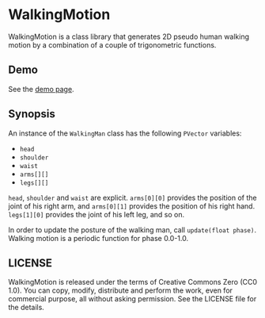 # WalkingMotion

WalkingMotion is a class library that generates 2D pseudo human walking motion by a combination of a couple of trigonometric functions.

## Demo

See the [demo page](https://fukuchi.org/works/shortshort/WalkingMotion/).

## Synopsis

An instance of the `WalkingMan` class has the following `PVector` variables:

* `head`
* `shoulder`
* `waist`
* `arms[][]`
* `legs[][]`

`head`, `shoulder` and `waist` are explicit. `arms[0][0]` provides the position of the joint of his right arm, and `arms[0][1]` provides the position of his right hand. `legs[1][0]` provides the joint of his left leg, and so on.

In order to update the posture of the walking man, call `update(float phase)`. Walking motion is a periodic function for phase 0.0-1.0.

## LICENSE

WalkingMotion is released under the terms of Creative Commons Zero (CC0 1.0). You can copy, modify, distribute and perform the work, even for commercial purpose, all without asking permission. See the LICENSE file for the details.
